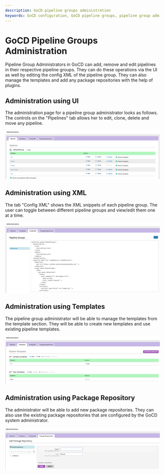 ```yaml
---
description: GoCD pipeline groups administration
keywords: GoCD configuration, GoCD pipeline groups, pipeline group administration, pipeline groups, continuous delivery pipelines, CD pipelines
---
```


# GoCD Pipeline Groups Administration

Pipeline Group Administrators in GoCD can add, remove and edit pipelines in their respective pipeline groups. They can do these operations via the UI as well by editing the config XML of the pipeline group. They can also manage the templates and add any package repositories with the help of plugins.

## Administration using UI

The administration page for a pipeline group administrator looks as follows. The controls on the "Pipelines" tab allows her to edit, clone, delete and move any pipeline.

![](../resources/images/group_admin_config_ui.png)

## Administration using XML

The tab "Config XML" shows the XML snippets of each pipeline group. The user can toggle between different pipeline groups and view/edit them one at a time.

![](../resources/images/group_admin_config_xml.png)

## Administration using Templates

The pipeline group administrator will be able to manage the templates from the template section. They will be able to create new templates and use existing pipeline templates.

![](../resources/images/group_admin_template.png)

## Administration using Package Repository

The administrator will be able to add new package repositories. They can also use the existing package repositories that are configured by the GoCD system administrator. 

![](../resources/images/group_admin_package_repo.png)
